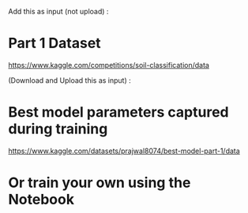 Add this as input (not upload) :
# Part 1 Dataset
https://www.kaggle.com/competitions/soil-classification/data



(Download and Upload this as input) :
# Best model parameters captured during training
https://www.kaggle.com/datasets/prajwal8074/best-model-part-1/data

# Or train your own using the Notebook
